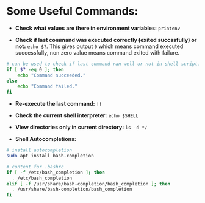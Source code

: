 # Some Useful Commands:

- **Check what values are there in environment variables:** ``printenv``

- **Check if last command was executed correctly (exited succssfully) or not:** ``echo $?``. This gives output `0` which means command executed successfully, non zero value means command exited with failure.

```bash
# can be used to check if last command ran well or not in shell script.
if [ $? -eq 0 ]; then
    echo "Command succeeded."
else
    echo "Command failed."
fi
```

- **Re-execute the last command:** ``!!``

- **Check the current shell interpreter:** ``echo $SHELL``

- **View directories only in current directory:** ``ls -d */``

- **Shell Autocompletions:**

```bash
# install autocompletion
sudo apt install bash-completion

# content for .bashrc
if [ -f /etc/bash_completion ]; then
  . /etc/bash_completion
elif [ -f /usr/share/bash-completion/bash_completion ]; then
  . /usr/share/bash-completion/bash_completion
fi
```
